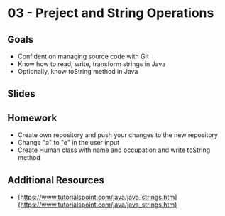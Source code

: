 # 03 - Preject and String Operations

<Teacher name="Ahmad"></Teacher>

## Goals

- Confident on managing source code with Git
- Know how to read, write, transform strings in Java
- Optionally, know toString method in Java

## Slides

<GoogleSlides src="https://docs.google.com/presentation/d/e/2PACX-1vT4vZ0wsb-7jDLZtKyM8HV-mA7Ymgsis1FZ2oEgDjnlLV-pPAflH50V19_BLUhvLUnsS99IgYLvpgXO/embed?start=false&loop=false&delayms=3000"></GoogleSlides>

## Homework

- Create own repository and push your changes to the new repository
- Change "a" to "e" in the user input
- Create Human class with name and occupation and write toString method

## Additional Resources

- [https://www.tutorialspoint.com/java/java_strings.htm](https://www.tutorialspoint.com/java/java_strings.htm)
